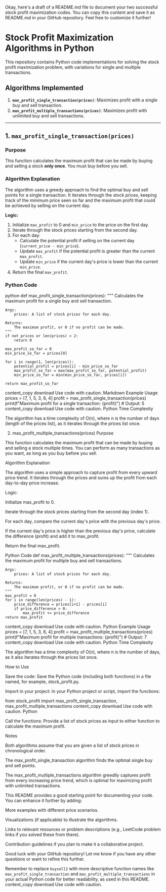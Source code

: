 Okay, here's a draft of a README.md file to document your two successful stock profit maximization codes. You can copy this content and save it as README.md in your GitHub repository. Feel free to customize it further!

# Stock Profit Maximization Algorithms in Python

This repository contains Python code implementations for solving the stock profit maximization problem, with variations for single and multiple transactions.

## Algorithms Implemented

1.  **`max_profit_single_transaction(prices)`**:  Maximizes profit with a single buy and sell transaction.
2.  **`max_profit_multiple_transactions(prices)`**: Maximizes profit with unlimited buy and sell transactions.

---

## 1. `max_profit_single_transaction(prices)`

### Purpose

This function calculates the maximum profit that can be made by buying and selling a stock **only once**. You must buy before you sell.

### Algorithm Explanation

The algorithm uses a greedy approach to find the optimal buy and sell points for a single transaction. It iterates through the stock prices, keeping track of the minimum price seen so far and the maximum profit that could be achieved by selling on the current day.

**Logic:**

1.  Initialize `max_profit` to 0 and `min_price` to the price on the first day.
2.  Iterate through the stock prices starting from the second day.
3.  For each day:
    *   Calculate the potential profit if selling on the current day (`current_price - min_price`).
    *   Update `max_profit` if the potential profit is greater than the current `max_profit`.
    *   Update `min_price` if the current day's price is lower than the current `min_price`.
4.  Return the final `max_profit`.

### Python Code

python
def max_profit_single_transaction(prices):
    """
    Calculates the maximum profit for a single buy and sell transaction.

    Args:
        prices: A list of stock prices for each day.

    Returns:
        The maximum profit, or 0 if no profit can be made.
    """
    if not prices or len(prices) < 2:
        return 0

    max_profit_so_far = 0
    min_price_so_far = prices[0]

    for i in range(1, len(prices)):
        potential_profit = prices[i] - min_price_so_far
        max_profit_so_far = max(max_profit_so_far, potential_profit)
        min_price_so_far = min(min_price_so_far, prices[i])

    return max_profit_so_far
content_copy
download
Use code with caution.
Markdown
Example Usage
prices = [7, 1, 5, 3, 6, 4]
profit = max_profit_single_transaction(prices)
print(f"Maximum profit for a single transaction: {profit}") # Output: 5
content_copy
download
Use code with caution.
Python
Time Complexity

The algorithm has a time complexity of O(n), where n is the number of days (length of the prices list), as it iterates through the prices list once.

2. max_profit_multiple_transactions(prices)
Purpose

This function calculates the maximum profit that can be made by buying and selling a stock multiple times. You can perform as many transactions as you want, as long as you buy before you sell.

Algorithm Explanation

The algorithm uses a simple approach to capture profit from every upward price trend. It iterates through the prices and sums up the profit from each day-to-day price increase.

Logic:

Initialize max_profit to 0.

Iterate through the stock prices starting from the second day (index 1).

For each day, compare the current day's price with the previous day's price.

If the current day's price is higher than the previous day's price, calculate the difference (profit) and add it to max_profit.

Return the final max_profit.

Python Code
def max_profit_multiple_transactions(prices):
    """
    Calculates the maximum profit for multiple buy and sell transactions.

    Args:
        prices: A list of stock prices for each day.

    Returns:
        The maximum profit, or 0 if no profit can be made.
    """
    max_profit = 0
    for i in range(len(prices) - 1):
        price_difference = prices[i+1] - prices[i]
        if price_difference > 0:
            max_profit += price_difference
    return max_profit
content_copy
download
Use code with caution.
Python
Example Usage
prices = [7, 1, 5, 3, 6, 4]
profit = max_profit_multiple_transactions(prices)
print(f"Maximum profit for multiple transactions: {profit}") # Output: 7
content_copy
download
Use code with caution.
Python
Time Complexity

The algorithm has a time complexity of O(n), where n is the number of days, as it also iterates through the prices list once.

How to Use

Save the code: Save the Python code (including both functions) in a file named, for example, stock_profit.py.

Import in your project: In your Python project or script, import the functions:

from stock_profit import max_profit_single_transaction, max_profit_multiple_transactions
content_copy
download
Use code with caution.
Python

Call the functions: Provide a list of stock prices as input to either function to calculate the maximum profit.

Notes

Both algorithms assume that you are given a list of stock prices in chronological order.

The max_profit_single_transaction algorithm finds the optimal single buy and sell points.

The max_profit_multiple_transactions algorithm greedily captures profit from every increasing price trend, which is optimal for maximizing profit with unlimited transactions.

This README provides a good starting point for documenting your code. You can enhance it further by adding:

More examples with different price scenarios.

Visualizations (if applicable) to illustrate the algorithms.

Links to relevant resources or problem descriptions (e.g., LeetCode problem links if you solved these from there).

Contribution guidelines if you plan to make it a collaborative project.

Good luck with your GitHub repository! Let me know if you have any other questions or want to refine this further.

Remember to replace `buysell2` with more descriptive function names like `max_profit_single_transaction` and `max_profit_multiple_transactions` in your actual Python code for better readability, as used in this README.
content_copy
download
Use code with caution.
